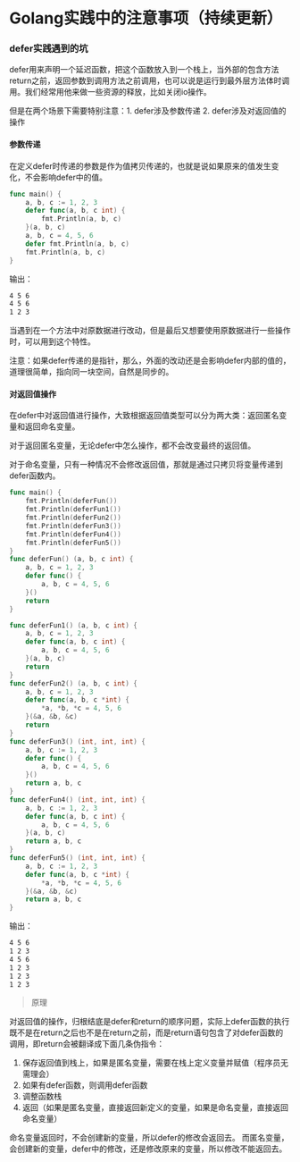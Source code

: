 # Golang实践中的注意事项（持续更新）


### defer实践遇到的坑

defer用来声明一个延迟函数，把这个函数放入到一个栈上，当外部的包含方法return之前，返回参数到调用方法之前调用，也可以说是运行到最外层方法体时调用。我们经常用他来做一些资源的释放，比如关闭io操作。

但是在两个场景下需要特别注意：1. defer涉及参数传递 2. defer涉及对返回值的操作

#### 参数传递

在定义defer时传递的参数是作为值拷贝传递的，也就是说如果原来的值发生变化，不会影响defer中的值。

```go
func main() {
	a, b, c := 1, 2, 3
	defer func(a, b, c int) {
		fmt.Println(a, b, c)
	}(a, b, c)
	a, b, c = 4, 5, 6
	defer fmt.Println(a, b, c)
	fmt.Println(a, b, c)
}
```

输出：

```cmd
4 5 6
4 5 6
1 2 3
```

当遇到在一个方法中对原数据进行改动，但是最后又想要使用原数据进行一些操作时，可以用到这个特性。

注意：如果defer传递的是指针，那么，外面的改动还是会影响defer内部的值的，道理很简单，指向同一块空间，自然是同步的。

#### 对返回值操作

在defer中对返回值进行操作，大致根据返回值类型可以分为两大类：返回匿名变量和返回命名变量。

对于返回匿名变量，无论defer中怎么操作，都不会改变最终的返回值。

对于命名变量，只有一种情况不会修改返回值，那就是通过只拷贝将变量传递到defer函数内。

```go
func main() {
	fmt.Println(deferFun())
	fmt.Println(deferFun1())
	fmt.Println(deferFun2())
	fmt.Println(deferFun3())
	fmt.Println(deferFun4())
	fmt.Println(deferFun5())
}
func deferFun() (a, b, c int) {
	a, b, c = 1, 2, 3
	defer func() {
		a, b, c = 4, 5, 6
	}()
	return
}

func deferFun1() (a, b, c int) {
	a, b, c = 1, 2, 3
	defer func(a, b, c int) {
		a, b, c = 4, 5, 6
	}(a, b, c)
	return
}
func deferFun2() (a, b, c int) {
	a, b, c = 1, 2, 3
	defer func(a, b, c *int) {
		*a, *b, *c = 4, 5, 6
	}(&a, &b, &c)
	return
}
func deferFun3() (int, int, int) {
	a, b, c := 1, 2, 3
	defer func() {
		a, b, c = 4, 5, 6
	}()
	return a, b, c
}
func deferFun4() (int, int, int) {
	a, b, c := 1, 2, 3
	defer func(a, b, c int) {
		a, b, c = 4, 5, 6
	}(a, b, c)
	return a, b, c
}
func deferFun5() (int, int, int) {
	a, b, c := 1, 2, 3
	defer func(a, b, c *int) {
		*a, *b, *c = 4, 5, 6
	}(&a, &b, &c)
	return a, b, c
}
```

输出：

```cmd
4 5 6
1 2 3
4 5 6
1 2 3
1 2 3
1 2 3
```

> 原理

对返回值的操作，归根结底是defer和return的顺序问题，实际上defer函数的执行既不是在return之后也不是在return之前，而是return语句包含了对defer函数的调用，即return会被翻译成下面几条伪指令：

1. 保存返回值到栈上，如果是匿名变量，需要在栈上定义变量并赋值（程序员无需理会）
2. 如果有defer函数，则调用defer函数
3. 调整函数栈
4. 返回（如果是匿名变量，直接返回新定义的变量，如果是命名变量，直接返回命名变量）

命名变量返回时，不会创建新的变量，所以defer的修改会返回去。
而匿名变量，会创建新的变量，defer中的修改，还是修改原来的变量，所以修改不能返回去。




